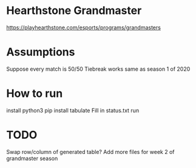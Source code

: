 # Hearthstone Grandmaster
https://playhearthstone.com/esports/programs/grandmasters

# Assumptions
Suppose every match is 50/50
Tiebreak works same as season 1 of 2020

# How to run
install python3
pip install tabulate
Fill in status.txt
run

# TODO
Swap row/column of generated table?
Add more files for week 2 of grandmaster season
